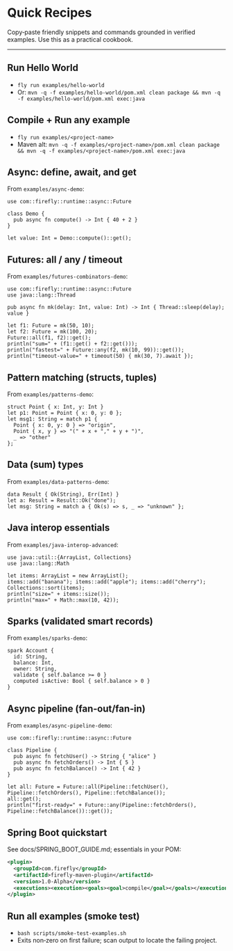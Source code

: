 # Quick Recipes

Copy‑paste friendly snippets and commands grounded in verified examples. Use this as a practical cookbook.

---

## Run Hello World
- `fly run examples/hello-world`
- Or: `mvn -q -f examples/hello-world/pom.xml clean package && mvn -q -f examples/hello-world/pom.xml exec:java`

## Compile + Run any example
- `fly run examples/<project-name>`
- Maven alt: `mvn -q -f examples/<project-name>/pom.xml clean package && mvn -q -f examples/<project-name>/pom.xml exec:java`

## Async: define, await, and get
From `examples/async-demo`:
```fly
use com::firefly::runtime::async::Future

class Demo {
  pub async fn compute() -> Int { 40 + 2 }
}

let value: Int = Demo::compute()::get();
```

## Futures: all / any / timeout
From `examples/futures-combinators-demo`:
```fly
use com::firefly::runtime::async::Future
use java::lang::Thread

pub async fn mk(delay: Int, value: Int) -> Int { Thread::sleep(delay); value }

let f1: Future = mk(50, 10);
let f2: Future = mk(100, 20);
Future::all(f1, f2)::get();
println("sum=" + (f1::get() + f2::get()));
println("fastest=" + Future::any(f2, mk(10, 99))::get());
println("timeout-value=" + timeout(50) { mk(30, 7).await });
```

## Pattern matching (structs, tuples)
From `examples/patterns-demo`:
```fly
struct Point { x: Int, y: Int }
let p1: Point = Point { x: 0, y: 0 };
let msg1: String = match p1 {
  Point { x: 0, y: 0 } => "origin",
  Point { x, y } => "(" + x + "," + y + ")",
  _ => "other"
};
```

## Data (sum) types
From `examples/data-patterns-demo`:
```fly
data Result { Ok(String), Err(Int) }
let a: Result = Result::Ok("done");
let msg: String = match a { Ok(s) => s, _ => "unknown" };
```

## Java interop essentials
From `examples/java-interop-advanced`:
```fly
use java::util::{ArrayList, Collections}
use java::lang::Math

let items: ArrayList = new ArrayList();
items::add("banana"); items::add("apple"); items::add("cherry");
Collections::sort(items);
println("size=" + items::size());
println("max=" + Math::max(10, 42));
```

## Sparks (validated smart records)
From `examples/sparks-demo`:
```fly
spark Account {
  id: String,
  balance: Int,
  owner: String,
  validate { self.balance >= 0 }
  computed isActive: Bool { self.balance > 0 }
}
```

## Async pipeline (fan‑out/fan‑in)
From `examples/async-pipeline-demo`:
```fly
use com::firefly::runtime::async::Future

class Pipeline {
  pub async fn fetchUser() -> String { "alice" }
  pub async fn fetchOrders() -> Int { 5 }
  pub async fn fetchBalance() -> Int { 42 }
}

let all: Future = Future::all(Pipeline::fetchUser(), Pipeline::fetchOrders(), Pipeline::fetchBalance());
all::get();
println("first-ready=" + Future::any(Pipeline::fetchOrders(), Pipeline::fetchBalance())::get());
```

## Spring Boot quickstart
See docs/SPRING_BOOT_GUIDE.md; essentials in your POM:
```xml
<plugin>
  <groupId>com.firefly</groupId>
  <artifactId>firefly-maven-plugin</artifactId>
  <version>1.0-Alpha</version>
  <executions><execution><goals><goal>compile</goal></goals></execution></executions>
</plugin>
```

## Run all examples (smoke test)
- `bash scripts/smoke-test-examples.sh`
- Exits non‑zero on first failure; scan output to locate the failing project.
